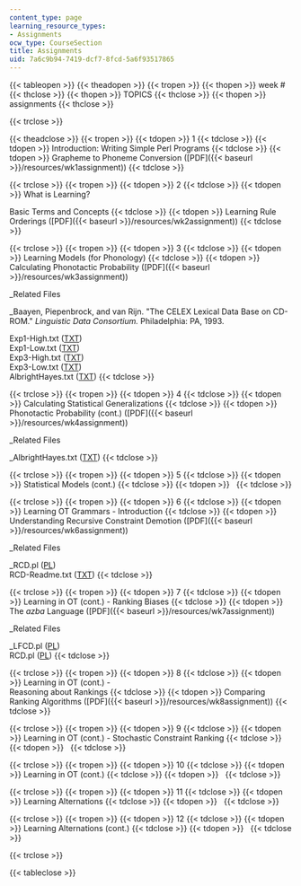 ```yaml
---
content_type: page
learning_resource_types:
- Assignments
ocw_type: CourseSection
title: Assignments
uid: 7a6c9b94-7419-dcf7-8fcd-5a6f93517865
---
```


{{< tableopen >}}
{{< theadopen >}}
{{< tropen >}}
{{< thopen >}}
week #
{{< thclose >}}
{{< thopen >}}
TOPICS
{{< thclose >}}
{{< thopen >}}
assignments
{{< thclose >}}

{{< trclose >}}

{{< theadclose >}}
{{< tropen >}}
{{< tdopen >}}
1
{{< tdclose >}}
{{< tdopen >}}
Introduction: Writing Simple Perl Programs
{{< tdclose >}}
{{< tdopen >}}
Grapheme to Phoneme Conversion ([PDF]({{< baseurl >}}/resources/wk1assignment))
{{< tdclose >}}

{{< trclose >}}
{{< tropen >}}
{{< tdopen >}}
2
{{< tdclose >}}
{{< tdopen >}}
What is Learning?  
  
Basic Terms and Concepts
{{< tdclose >}}
{{< tdopen >}}
Learning Rule Orderings ([PDF]({{< baseurl >}}/resources/wk2assignment))
{{< tdclose >}}

{{< trclose >}}
{{< tropen >}}
{{< tdopen >}}
3
{{< tdclose >}}
{{< tdopen >}}
Learning Models (for Phonology)
{{< tdclose >}}
{{< tdopen >}}
Calculating Phonotactic Probability ([PDF]({{< baseurl >}}/resources/wk3assignment))  
  
_Related Files  
  
_Baayen, Piepenbrock, and van Rijn. "The CELEX Lexical Data Base on CD-ROM." _Linguistic Data Consortium._ Philadelphia: PA, 1993.  
  
Exp1-High.txt ([TXT](/courses/linguistics-and-philosophy/24-964-topics-in-phonology-fall-2004/assignments/Exp1High.txt))  
Exp1-Low.txt ([TXT](/courses/linguistics-and-philosophy/24-964-topics-in-phonology-fall-2004/assignments/Exp1Low.txt))  
Exp3-High.txt ([TXT](/courses/linguistics-and-philosophy/24-964-topics-in-phonology-fall-2004/assignments/Exp3High.txt))  
Exp3-Low.txt ([TXT](/courses/linguistics-and-philosophy/24-964-topics-in-phonology-fall-2004/assignments/Exp3Low.txt))  
AlbrightHayes.txt ([TXT](/courses/linguistics-and-philosophy/24-964-topics-in-phonology-fall-2004/study-materials/AlbrightHayes.txt))
{{< tdclose >}}

{{< trclose >}}
{{< tropen >}}
{{< tdopen >}}
4
{{< tdclose >}}
{{< tdopen >}}
Calculating Statistical Generalizations
{{< tdclose >}}
{{< tdopen >}}
Phonotactic Probability (cont.) ([PDF]({{< baseurl >}}/resources/wk4assignment))  
  
_Related Files  
  
_AlbrightHayes.txt ([TXT](/courses/linguistics-and-philosophy/24-964-topics-in-phonology-fall-2004/study-materials/AlbrightHayes.txt))
{{< tdclose >}}

{{< trclose >}}
{{< tropen >}}
{{< tdopen >}}
5
{{< tdclose >}}
{{< tdopen >}}
Statistical Models (cont.)
{{< tdclose >}}
{{< tdopen >}}
 
{{< tdclose >}}

{{< trclose >}}
{{< tropen >}}
{{< tdopen >}}
6
{{< tdclose >}}
{{< tdopen >}}
Learning OT Grammars - Introduction
{{< tdclose >}}
{{< tdopen >}}
Understanding Recursive Constraint Demotion ([PDF]({{< baseurl >}}/resources/wk6assignment))  
  
_Related Files  
  
_RCD.pl ([PL](/courses/linguistics-and-philosophy/24-964-topics-in-phonology-fall-2004/study-materials/RCD.pl))  
RCD-Readme.txt ([TXT](/courses/linguistics-and-philosophy/24-964-topics-in-phonology-fall-2004/study-materials/RCDReadme.txt))
{{< tdclose >}}

{{< trclose >}}
{{< tropen >}}
{{< tdopen >}}
7
{{< tdclose >}}
{{< tdopen >}}
Learning in OT (cont.) - Ranking Biases
{{< tdclose >}}
{{< tdopen >}}
The _azba_ Language ([PDF]({{< baseurl >}}/resources/wk7assignment))  
  
_Related Files  
  
_LFCD.pl ([PL](/courses/linguistics-and-philosophy/24-964-topics-in-phonology-fall-2004/study-materials/LFCD.pl))  
RCD.pl ([PL](/courses/linguistics-and-philosophy/24-964-topics-in-phonology-fall-2004/study-materials/RCD.pl))
{{< tdclose >}}

{{< trclose >}}
{{< tropen >}}
{{< tdopen >}}
8
{{< tdclose >}}
{{< tdopen >}}
Learning in OT (cont.) -  
Reasoning about Rankings
{{< tdclose >}}
{{< tdopen >}}
Comparing Ranking Algorithms ([PDF]({{< baseurl >}}/resources/wk8assignment))
{{< tdclose >}}

{{< trclose >}}
{{< tropen >}}
{{< tdopen >}}
9
{{< tdclose >}}
{{< tdopen >}}
Learning in OT (cont.) - Stochastic Constraint Ranking
{{< tdclose >}}
{{< tdopen >}}
 
{{< tdclose >}}

{{< trclose >}}
{{< tropen >}}
{{< tdopen >}}
10
{{< tdclose >}}
{{< tdopen >}}
Learning in OT (cont.)
{{< tdclose >}}
{{< tdopen >}}
 
{{< tdclose >}}

{{< trclose >}}
{{< tropen >}}
{{< tdopen >}}
11
{{< tdclose >}}
{{< tdopen >}}
Learning Alternations
{{< tdclose >}}
{{< tdopen >}}
 
{{< tdclose >}}

{{< trclose >}}
{{< tropen >}}
{{< tdopen >}}
12
{{< tdclose >}}
{{< tdopen >}}
Learning Alternations (cont.)
{{< tdclose >}}
{{< tdopen >}}
 
{{< tdclose >}}

{{< trclose >}}

{{< tableclose >}}